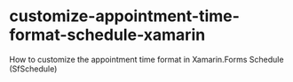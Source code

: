 # customize-appointment-time-format-schedule-xamarin
How to customize the appointment time format in Xamarin.Forms Schedule (SfSchedule)
